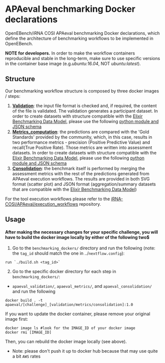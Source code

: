 # APAeval benchmarking Docker declarations

OpenEBench/iRNA COSI APAeval benchmarking Docker declarations, which define the architecture of benchmarking workflows to be implemented in OpenEBench.

**NOTE for developers.** In order to make the workflow containers reproducible and stable in the long-term, make sure to use specific versions in the container base image (e.g.*ubuntu:16.04*, NOT *ubuntu:latest*).

## Structure
Our benchmarking workflow structure is composed by three docker images / steps:
1. [**Validation**](./apaeval_validation):
the input file format is checked and, if required, the content of the file is validated. The validation generates a
participant dataset. In order to create datasets with structure compatible with the [Elixir
    Benchmarking Data Model](https://github.com/inab/benchmarking-data-model), please use the following [python module and JSON schema](./apaeval_validation/JSON_templates)
2. [**Metrics_computation**](./apaeval_metrics):
the predictions are compared with the 'Gold Standards' provided by the community, which, in this case, results in two
performance metrics - precision (Positive Predictive Value) and recall(True Positive Rate). Those metrics are written
into assessment datasets. In order to create datasets with structure compatible with the [Elixir
    Benchmarking Data Model](https://github.com/inab/benchmarking-data-model), please use the following [python module and JSON schema](./apaeval_metrics/JSON_templates)
3. [**Consolidation**](./apaeval_consolidation):
the benchmark itself is performed by merging the assessment metrics with the rest of the predictions generated from APAeval execution workflows. The results are provided in both SVG format (scatter plot) and JSON format (aggregation/summary datasets that are compatible with the [Elixir Benchmarking Data Model](https://github.com/inab/benchmarking-data-model))

For the tool execution workflows please refer to the [iRNA-COSI/APAeval/execution_workflows](https://github.com/iRNA-COSI/APAeval/tree/main/execution_workflows) repository.

## Usage
#### After making the necessary changes for your specific challenge, you will have to build the docker image locally by either of the following two$
1. Go to the `benchmarking_dockers/` directory and run the following (note: the `tag_id` should match the one in ../`nextflow.config`):
```
run `./build.sh <tag_id>`
```
2. Go to the specific docker directory for each step in `benchmarking_dockers/`:
 - `apaeval_validation/`, `apaeval_metrics/`, and `apaeval_consolidation/`
and run the following
```
docker build . -t apaeval/[challenge]_[validation/metrics/consolidation]:1.0
```
If you want to update the docker container, please remove your original image first:
```
docker image ls #look for the IMAGE_ID of your docker image
docker rmi [IMAGE_ID]
```
Then, you can rebuild the docker image locally (see above).
 - Note: please don't push it up to docker hub because that may use quite a bit `AWS` rates

